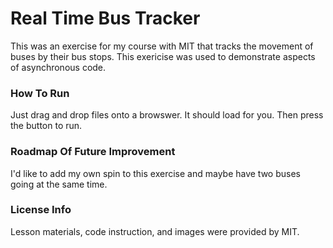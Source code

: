 <h1> Real Time Bus Tracker </h1>
<p>This was an exercise for my course with MIT that tracks the movement of buses by their bus stops. This exericise was used to demonstrate aspects of asynchronous code.</p>
<h3>How To Run</h3>
<p>Just drag and drop files onto a browswer. It should load for you. Then press the button to run. </p>

<h3>Roadmap Of Future Improvement</h3>
<p>I'd like to add my own spin to this exercise and maybe have two buses going at the same time.</p>

<h3>License Info</h3>
<p>Lesson materials, code instruction, and images were provided by MIT.</p>
